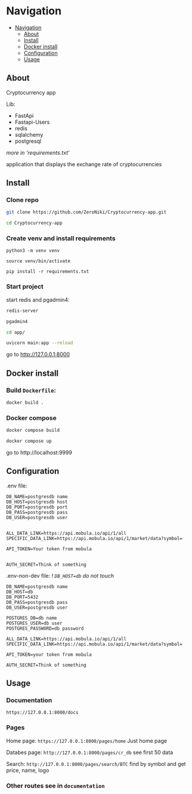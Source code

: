 # Navigation
- [Navigation](https://github.com/ZeroNiki/Cryptocurrency-app?tab=readme-ov-file#Navigation)
    - [About](https://github.com/ZeroNiki/Cryptocurrency-app?tab=readme-ov-file#About)
    - [Install](https://github.com/ZeroNiki/Cryptocurrency-app?tab=readme-ov-file#Install)
    - [Docker install](https://github.com/ZeroNiki/Cryptocurrency-app?tab=readme-ov-file#Docker-Install)
    - [Configuration](https://github.com/ZeroNiki/Cryptocurrency-app?tab=readme-ov-file#Configuration)
    - [Usage](https://github.com/ZeroNiki/Cryptocurrency-app?tab=readme-ov-file#Usage)

## About
Cryptocurrency app

Lib:
- FastApi
- Fastapi-Users
- redis
- sqlalchemy
- postgresql

*more in 'requirements.txt'*

application that displays the exchange rate of cryptocurrencies

## Install

### Clone repo
```sh
git clone https://github.com/ZeroNiki/Cryptocurrency-app.git

cd Cryptocurrency-app
```

### Create venv and install requirements
```
python3 -m venv venv

source venv/bin/activate

pip install -r requirements.txt
```

### Start project
start redis and pgadmin4:
```sh
redis-server

pgadmin4
```

```sh
cd app/

uvicorn main:app --reload
```

go to http://127.0.0.1:8000


## Docker install
### Build `Dockerfile`:
```sh
docker build .
```

### Docker compose
```sh
docker compose build 
```

```sh
docker compose up
```

go to http://localhost:9999


## Configuration
.env file:
```env
DB_NAME=postgresdb name
DB_HOST=postgresdb host
DB_PORT=postgresdb port
DB_PASS=postgresdb pass
DB_USER=postgresdb user


ALL_DATA_LINK=https://api.mobula.io/api/1/all
SPECIFIC_DATA_LINK=https://api.mobula.io/api/1/market/data?symbol=

API_TOKEN=Your token from mobula


AUTH_SECRET=Think of something
```


.env-non-dev file:
*! `DB_HOST=db` do not touch*

```env
DB_NAME=postgresdb name
DB_HOST=db
DB_PORT=5432 
DB_PASS=postgresdb pass
DB_USER=postgresdb user

POSTGRES_DB=db name
POSTGRES_USER=db user
POSTGRES_PASSWORD=db password

ALL_DATA_LINK=https://api.mobula.io/api/1/all
SPECIFIC_DATA_LINK=https://api.mobula.io/api/1/market/data?symbol=

API_TOKEN=your token from mobula

AUTH_SECRET=Think of something
```


## Usage
### Documentation
`https://127.0.0.1:8000/docs` 

### Pages
Home page:
`https://127.0.0.1:8000/pages/home`
Just home page

Databes page:
`http://127.0.0.1:8000/pages/cr_db`
see first 50 data

Search:
`http://127.0.0.1:8000/pages/search/BTC`
find by symbol and get price, name, logo

### Other routes see in `documentation`







